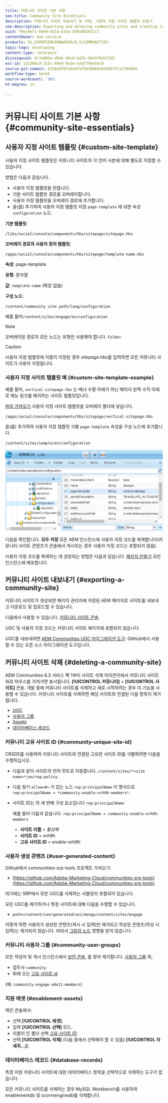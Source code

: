 ```yaml
---
title: 커뮤니티 사이트 기본 사항
seo-title: Community Site Essentials
description: 커뮤니티 사이트 내보내기 및 삭제, 사용자 지정 사이트 템플릿 만들기
seo-description: Exporting and deleting community sites and creating custom site templates
uuid: f0ec0e71-64e9-415a-b14a-939a9b1611c1
contentOwner: msm-service
products: SG_EXPERIENCEMANAGER/6.5/COMMUNITIES
topic-tags: developing
content-type: reference
discoiquuid: dc7a085e-d6de-4bc8-bd7e-6b43f8d172d2
exl-id: 1dc568cd-315c-4944-9a3e-e5d7794e5dc0
source-git-commit: b220adf6fa3e9faf94389b9a9416b7fca2f89d9d
workflow-type: tm+mt
source-wordcount: '561'
ht-degree: 1%

---
```


# 커뮤니티 사이트 기본 사항 {#community-site-essentials}

## 사용자 지정 사이트 템플릿 {#custom-site-template}

사용자 지정 사이트 템플릿은 커뮤니티 사이트의 각 언어 사본에 대해 별도로 지정할 수 있습니다.

방법은 다음과 같습니다.

* 사용자 지정 템플릿을 만듭니다.
* 기본 사이트 템플릿 경로를 오버레이합니다.
* 사용자 지정 템플릿을 오버레이 경로에 추가합니다.
* 을(를) 추가하여 사용자 지정 템플릿 지정 `page-template` 에 대한 속성 `configuration` 노드.

**기본 템플릿**:

`/libs/social/console/components/hbs/sitepage/sitepage.hbs`

**오버레이 경로의 사용자 정의 템플릿**:

`/apps/social/console/components/hbs/sitepage/template-name.hbs`

**속성**: page-template

**유형**: 문자열

**값**: `template-name` (확장 없음)

**구성 노드**:

`/content/community site path/lang/configuration`

예를 들어`/content/sites/engage/en/configuration`

>[!NOTE]
>
>오버레이된 경로의 모든 노드는 유형만 사용해야 합니다. `Folder`.

>[!CAUTION]
>
>사용자 지정 템플릿에 이름이 지정된 경우 *sitepage.hbs*&#x200B;를 입력하면 모든 커뮤니티 사이트가 사용자 지정됩니다.

### 사용자 지정 사이트 템플릿 예 {#custom-site-template-example}

예를 들어, `vertical-sitepage.hbs` 는 배너 수평 아래가 아닌 페이지 왼쪽 수직 아래로 메뉴 링크를 배치하는 사이트 템플릿입니다.

[파일 가져오기](assets/vertical-sitepage.hbs)
사용자 지정 사이트 템플릿을 오버레이 폴더에 넣습니다.

`/apps/social/console/components/hbs/sitepage/vertical-sitepage.hbs`

을(를) 추가하여 사용자 지정 템플릿 식별 `page-template` 속성을 구성 노드에 추가합니다.

`/content/sites/sample/en/configuration`

![crxde-siteconfiguration](assets/crxde-siteconfiguration.png)

다음을 확인합니다. **모두 저장** 모든 AEM 인스턴스에 사용자 지정 코드를 복제합니다(커뮤니티 사이트 콘텐츠가 콘솔에서 게시되는 경우 사용자 지정 코드는 포함되지 않음).

사용자 지정 코드를 복제하는 데 권장되는 방법은 다음과 같습니다. [패키지 만들기](../../help/sites-administering/package-manager.md#creating-a-new-package) 모든 인스턴스에 배포합니다.

## 커뮤니티 사이트 내보내기 {#exporting-a-community-site}

커뮤니티 사이트가 생성되면 패키지 관리자에 저장된 AEM 패키지로 사이트를 내보내고 다운로드 및 업로드할 수 있습니다.

다음에서 사용할 수 있습니다. [커뮤니티 사이트 콘솔](sites-console.md#exporting-the-site).

UGC 및 사용자 지정 코드는 커뮤니티 사이트 패키지에 포함되지 않습니다.

UGC를 내보내려면 [AEM Communities UGC 마이그레이션 도구](https://github.com/Adobe-Marketing-Cloud/communities-ugc-migration): GitHub에서 사용할 수 있는 오픈 소스 마이그레이션 도구입니다.

## 커뮤니티 사이트 삭제 {#deleting-a-community-site}

AEM Communities 6.3 서비스 팩 1부터 사이트 삭제 아이콘이에서 커뮤니티 사이트 위로 마우스를 가져가면 표시됩니다. **[!UICONTROL 커뮤니티]** > **[!UICONTROL 사이트]** 콘솔. 개발 중에 커뮤니티 사이트를 삭제하고 새로 시작하려는 경우 이 기능을 사용할 수 있습니다. 커뮤니티 사이트를 삭제하면 해당 사이트와 연결된 다음 항목이 제거됩니다.

* [UGC](#user-generated-content)
* [사용자 그룹](#community-user-groups)
* [Assets](#enablement-assets)
* [데이터베이스 레코드](#database-records)

### 커뮤니티 고유 사이트 ID {#community-unique-site-id}

CRXDE를 사용하여 커뮤니티 사이트와 연결된 고유한 사이트 ID를 식별하려면 다음을 수행하십시오.

* 다음과 같이 사이트의 언어 루트로 이동합니다. `/content/sites/*<site name>*/en/rep:policy`.

* 다음 찾기 `allow<#>` 가 있는 노드 `rep:principalName` 이 형식으로 `rep:principalName = *community-enable-nrh9h-members*`.

* 사이트 ID는 의 세 번째 구성 요소입니다 `rep:principalName`

   예를 들어 다음과 같습니다. `rep:principalName = community-enable-nrh9h-members`

   * **사이트 이름** = *활성화*
   * **사이트 ID** = *nrh9h*
   * **고유 사이트 ID** = *enable-nrh9h*

### 사용자 생성 콘텐츠 {#user-generated-content}

Github에서 communities-srp-tools 프로젝트 가져오기:

* [https://github.com/Adobe-Marketing-Cloud/communities-srp-tools](https://github.com/Adobe-Marketing-Cloud/communities-srp-tools)

여기에는 SRP에서 모든 UGC를 삭제하는 서블릿이 포함되어 있습니다.

모든 UGC를 제거하거나 특정 사이트에 대해 다음을 수행할 수 있습니다.

* `path=/content/usergenerated/asi/mongo/content/sites/engage`

이렇게 하면 사용자가 생성한 콘텐츠(게시 시 입력)만 제거되고 작성된 콘텐츠(작성 시 입력)는 제거되지 않습니다. 따라서 [그림자 노드](srp.md#shadownodes) 영향을 받지 않습니다.

### 커뮤니티 사용자 그룹 {#community-user-groups}

모든 작성자 및 게시 인스턴스에서 [보안 콘솔](../../help/sites-administering/security.md), 를 찾아 제거합니다. [사용자 그룹](users.md) 즉,

* 접두사 `community`
* 뒤에 오는 [고유 사이트 id](#community-unique-site-id)

(예: `community-engage-x0e11-members`)

### 지원 에셋 {#enablement-assets}

메인 콘솔에서:

* 선택 **[!UICONTROL 에셋]**.
* 입력 **[!UICONTROL 선택]** 모드.
* 이름이 인 폴더 선택 [고유 사이트 ID](#community-unique-site-id).
* 선택 **[!UICONTROL 삭제]** (다음 중에서 선택해야 할 수 있음) **[!UICONTROL 자세히...]**).

### 데이터베이스 레코드 {#database-records}

특정 지원 커뮤니티 사이트에 대한 데이터베이스 항목을 선택적으로 삭제하는 도구가 없습니다.

모든 커뮤니티 사이트를 삭제하는 경우 MySQL Workbench를 사용하여 enablementdb 및 scormenginedb를 삭제합니다.
